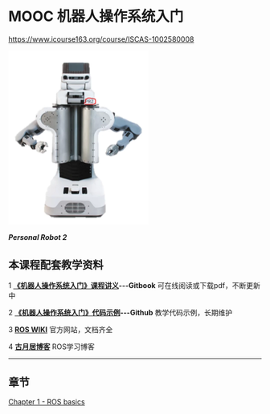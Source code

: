 # MOOC 机器人操作系统入门

https://www.icourse163.org/course/ISCAS-1002580008

<img src="image-20210209184302803.png" alt="image-20210209184302803" style="zoom:50%;" /> 

***Personal Robot 2*** 



## 本课程配套教学资料

1 [**《机器人操作系统入门》课程讲义**](https://sychaichangkun.gitbooks.io/ros-tutorial-icourse163/content/)**---Gitbook**    可在线阅读或下载pdf，不断更新中

2 [**《机器人操作系统入门》代码示例**](https://github.com/DroidAITech/ROS-Academy-for-Beginners)**---Github**     教学代码示例，长期维护

3 [**ROS WIKI**](https://wiki.ros.org/)          官方网站，文档齐全

4 [**古月居博客**](https://www.guyuehome.com/)          ROS学习博客



---

## 章节

[Chapter 1 - ROS basics](./chapter/week1-ros.html)